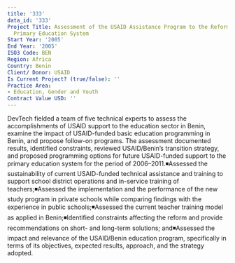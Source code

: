 ```yaml
---
title: '333'
data_id: '333'
Project Title: Assessment of the USAID Assistance Program to the Reform of the Benin
  Primary Education System
Start Year: '2005'
End Year: '2005'
ISO3 Code: BEN
Region: Africa
Country: Benin
Client/ Donor: USAID
Is Current Project? (true/false): ''
Practice Area:
- Education, Gender and Youth
Contract Value USD: ''
---
```


DevTech fielded a team of five technical experts to assess the accomplishments of USAID support to the education sector in Benin, examine the impact of USAID-funded basic education programming in Benin, and propose follow-on programs. The assessment documented results, identified constraints, reviewed USAID/Benin’s transition strategy, and proposed programming options for future USAID-funded support to the primary education system for the period of 2006–2011.◾Assessed the sustainability of current USAID-funded technical assistance and training to support school district operations and in-service training of teachers;◾Assessed the implementation and the performance of the new study program in private schools while comparing findings with the experience in public schools;◾Assessed the current teacher training model as applied in Benin;◾Identified constraints affecting the reform and provide recommendations on short- and long-term solutions; and◾Assessed the impact and relevance of the USAID/Benin education program, specifically in terms of its objectives, expected results, approach, and the strategy adopted.